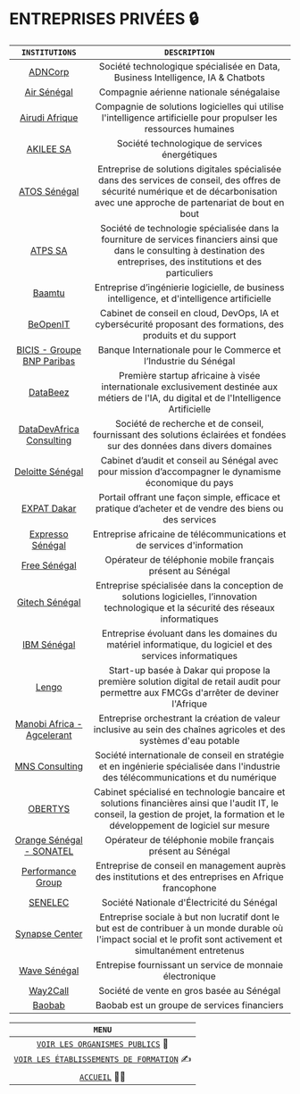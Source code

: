 # ENTREPRISES PRIVÉES 🔒️


| `INSTITUTIONS` | `DESCRIPTION` |
| :-----------:| :----------: |
| [ADNCorp](https://www.adncorp.com/)   | Société technologique spécialisée en Data, Business Intelligence, IA & Chatbots
| [Air Sénégal](https://flyairsenegal.com/en/home/)   | Compagnie aérienne nationale sénégalaise
| [Airudi Afrique](https://www.airudi.com//)   | Compagnie de solutions logicielles qui utilise l'intelligence artificielle pour propulser les ressources humaines
| [AKILEE SA](https://akilee-by-ines.com/)	| Société technologique de services énergétiques
| [ATOS Sénégal](https://atos.net/fr/)   | Entreprise de solutions digitales spécialisée dans des services de conseil, des offres de sécurité numérique et de décarbonisation avec une approche de partenariat de bout en bout
| [ATPS SA](https://atps.africa/)   | Société de technologie spécialisée dans la fourniture de services financiers ainsi que dans le consulting à destination des entreprises, des institutions et des particuliers
| [Baamtu](https://baamtu.com/)   | Entreprise d’ingénierie logicielle, de business intelligence, et d'intelligence artificielle
| [BeOpenIT](https://www.beopenit.com/)   | Cabinet de conseil en cloud, DevOps, IA et cybersécurité proposant des formations, des produits et du support
| [BICIS - Groupe BNP Paribas](https://www.bicis.sn/)   | Banque Internationale pour le Commerce et l’Industrie du Sénégal 
| [DataBeez](https://data-beez.com/)   | Première startup africaine à visée internationale exclusivement destinée aux métiers de l'IA, du digital et de l'Intelligence Artificielle
| [DataDevAfrica Consulting](http://datadevafrica.com/)   | Société de recherche et de conseil, fournissant des solutions éclairées et fondées sur des données dans divers domaines
| [Deloitte Sénégal](https://www.deloitterecrute.fr/postulez/nos-offres?city_name=Dakar)   | Cabinet d’audit et conseil au Sénégal avec pour mission d’accompagner le dynamisme économique du pays
| [EXPAT Dakar](https://www.expat-dakar.com/)   | Portail offrant une façon simple, efficace et pratique d’acheter et de vendre des biens ou des services
| [Expresso Sénégal](https://www.expressotelecom.sn/)   | Entreprise africaine de télécommunications et de services d'information
| [Free Sénégal](https://www.free.sn/)   | Opérateur de téléphonie mobile français présent au Sénégal
| [Gitech Sénégal](https://gitechsn.com/)	| Entreprise spécialisée dans la conception de solutions logicielles, l’innovation technologique et la sécurité des réseaux informatiques
| [IBM Sénégal](https://www.ibm.com/sn-fr)   | Entreprise évoluant dans les domaines du matériel informatique, du logiciel et des services informatiques
| [Lengo](https://www.lengo.africa/)   | Start-up basée à Dakar qui propose la première solution digital de retail audit pour permettre aux FMCGs d'arrêter de deviner l'Afrique
| [Manobi Africa - Agcelerant](https://www.manobi.com/)   | Entreprise orchestrant la création de valeur inclusive au sein des chaînes agricoles et des systèmes d'eau potable
| [MNS Consulting](https://mns-consulting.com/)   | Société internationale de conseil en stratégie et en ingénierie spécialisée dans l'industrie des télécommunications et du numérique
| [OBERTYS](http://obertys.com/)   | Cabinet spécialisé en technologie bancaire et solutions financières ainsi que l'audit IT, le conseil, la gestion de projet, la formation et le développement de logiciel sur mesure
| [Orange Sénégal - SONATEL](https://sonatel.sn/)   | Opérateur de téléphonie mobile français présent au Sénégal
| [Performance Group](https://performancesgroup.com/)	| Entreprise de conseil en management auprès des institutions et des entreprises en Afrique francophone
| [SENELEC](http://www.senelec.sn/)	| Société Nationale d'Électricité du Sénégal
| [Synapse Center](https://synapsecenter.org/)   | Entreprise sociale à but non lucratif dont le but est de contribuer à un monde durable où l'impact social et le profit sont activement et simultanément entretenus
| [Wave Sénégal](https://www.wave.com/fr/)   | Entrepise fournissant un service de monnaie électronique 
| [Way2Call](https://way2call.sn/)   | Société de vente en gros basée au Sénégal
| [Baobab](https://baobab.com/join_us/)   | Baobab est un groupe de services financiers 

| `MENU` |
| :-----------:|
| [`VOIR LES ORGANISMES PUBLICS`](ONG-Associations.md) 🏢️ |  
| [`VOIR LES ÉTABLISSEMENTS DE FORMATION`](Formations.md) ✍️|
| [`ACCUEIL`](../README.md) 🏃‍♂️️ |

